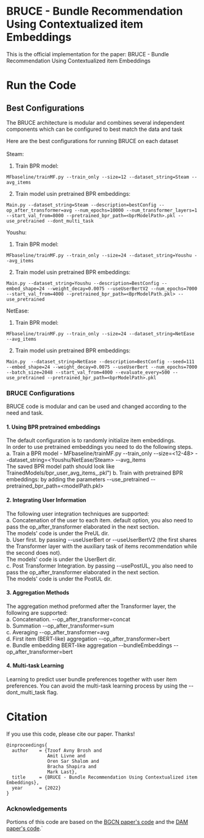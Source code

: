 # BRUCE - Bundle Recommendation Using Contextualized item Embeddings

This is the official implementation for the paper: BRUCE - Bundle Recommendation Using Contextualized item Embeddings<br/>

# Run the Code 
## Best Configurations
The BRUCE architecture is modular and combines several independent 
components which can be configured to best match the
data and task <br/>

Here are the best configurations for running BRUCE on each dataset<br/><br/>
Steam:<br/>
1. Train BPR model: 
```
MFbaseline/trainMF.py --train_only --size=12 --dataset_string=Steam --avg_items
```
2. Train model usin pretrained BPR embeddings:
```
Main.py --dataset_string=Steam --description=bestConfig --op_after_transformer=avg --num_epochs=10000 --num_transformer_layers=1 --start_val_from=8000 --pretrained_bpr_path=<bprModelPath>.pkl --use_pretrained --dont_multi_task
```
Youshu:<br/>
1. Train BPR model: 
```
MFbaseline/trainMF.py --train_only --size=24 --dataset_string=Youshu --avg_items
```
2. Train model usin pretrained BPR embeddings:
```
Main.py --dataset_string=Youshu --description=BestConfig --embed_shape=24 --weight_decay=0.0075 --useUserBertV2 --num_epochs=7000 --start_val_from=4000 --pretrained_bpr_path=<BprModelPath.pkl> --use_pretrained
```
NetEase:<br/>
1. Train BPR model: 
```
MFbaseline/trainMF.py --train_only --size=24 --dataset_string=NetEase --avg_items
```
2. Train model usin pretrained BPR embeddings:
```
Main.py  --dataset_string=NetEase --description=BestConfig --seed=111 --embed_shape=24 --weight_decay=0.0075 --useUserBert --num_epochs=7000 --batch_size=2048 --start_val_from=4000 --evaluate_every=500 --use_pretrained --pretrained_bpr_path=<bprModelPath>.pkl
```

### BRUCE Configurations
BRUCE code is modular and can be used and changed according to the need and task.
#### 1. Using BPR pretrained embeddings
The default configuration is to randomly initialize item embeddings. <br>
In order to use pretrained embeddings you need to do the following steps. <br>
a. Train a BPR model - 
MFbaseline/trainMF.py --train_only --size=<12-48> --dataset_string=<Youshu/NetEase/Steam> --avg_items<br>
The saved BPR model path should look like TrainedModels/bpr_user_avg_items_<datetime>.pkl")
b. Train with pretrained BPR embeddings: by adding the parameters --use_pretrained --pretrained_bpr_path=<modelPath.pkl>

#### 2. Integrating User Information
The following user integration techniques are supported: <br>
a. Concatenation of the user to each item. default option, you also need to pass the op_after_transformer elaborated in the next section. <br>
The models' code is under the PreUL dir. <br>
b. User first. by passing --useUserBert or --useUserBertV2 (the first shares the Transformer layer with the auxiliary task of items recommendation while the second does not). <br>
The models' code is under the UserBert dir. <br>
c. Post Transformer Integration. by passing --usePostUL,  you also need to pass the op_after_transformer elaborated in the next section. <br>
The models' code is under the PostUL dir. <br>

#### 3. Aggregation Methods
The aggregation method preformed after the Transformer layer, the following are supported: <br>
a. Concatenation. --op_after_transformer=concat<br>
b. Summation --op_after_transformer=sum<br>
c. Averaging --op_after_transformer=avg<br>
d. First item (BERT-like) aggregation --op_after_transformer=bert<br>
e. Bundle embedding BERT-like aggregation --bundleEmbeddings --op_after_transformer=bert


#### 4. Multi-task Learning
Learning to predict user bundle preferences together with user item preferences.
You can avoid the multi-task learning process by using the --dont_multi_task flag.


# Citation
If you use this code, please cite our paper. Thanks!
```
@inproceedings{
  author    = {Tzoof Avny Brosh and
               Amit Livne and
               Oren Sar Shalom and
               Bracha Shapira and
               Mark Last},
  title     = {BRUCE - Bundle Recommendation Using Contextualized item Embeddings},
  year      = {2022}
}

```

### Acknowledgements
Portions of this code are based on the [BGCN paper's code](https://github.com/cjx0525/BGCN) and the [DAM paper's code](https://github.com/yliuSYSU/DAM).`
